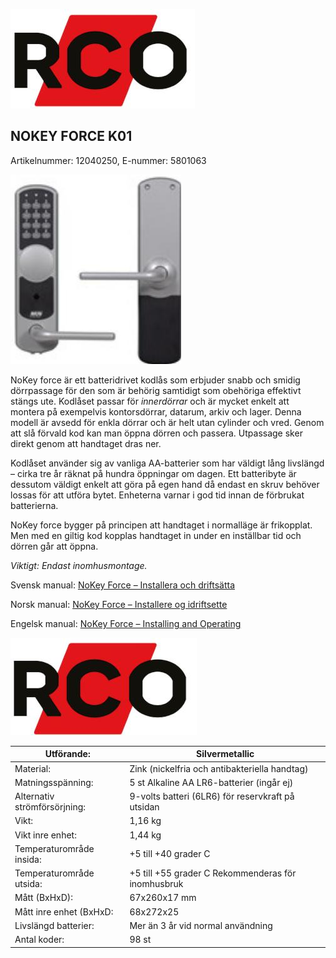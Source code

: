![](_page_0_Picture_0.jpeg)

## NOKEY FORCE K01

Artikelnummer: 12040250, E-nummer: 5801063

![](_page_0_Picture_3.jpeg)

NoKey force är ett batteridrivet kodlås som erbjuder snabb och smidig dörrpassage för den som är behörig samtidigt som obehöriga effektivt stängs ute. Kodlåset passar för *innerdörrar* och är mycket enkelt att montera på exempelvis kontorsdörrar, datarum, arkiv och lager. Denna modell är avsedd för enkla dörrar och är helt utan cylinder och vred. Genom att slå förvald kod kan man öppna dörren och passera. Utpassage sker direkt genom att handtaget dras ner.

Kodlåset använder sig av vanliga AA-batterier som har väldigt lång livslängd – cirka tre år räknat på hundra öppningar om dagen. Ett batteribyte är dessutom väldigt enkelt att göra på egen hand då endast en skruv behöver lossas för att utföra bytet. Enheterna varnar i god tid innan de förbrukat batterierna.

NoKey force bygger på principen att handtaget i normalläge är frikopplat. Men med en giltig kod kopplas handtaget in under en inställbar tid och dörren går att öppna.

*Viktigt: Endast inomhusmontage.*

Svensk manual:  [NoKey Force – Installera och driftsätta](https://www.rco.se/File/DownLoadFile?fileId=9c1db7ca-70ce-4dd7-855b-8aaf3ae17283)

Norsk manual:  [NoKey Force – Installere og idriftsette](https://www.rco.se/File/DownLoadFile?fileId=3088d348-8b72-4bed-a91e-b9c5c0642213)

Engelsk manual:  [NoKey Force – Installing and Operating](https://www.rco.se/File/DownLoadFile?fileId=9047b13f-6e97-4081-b5e3-1c30fd264100)

![](_page_1_Picture_0.jpeg)

| Utförande:                   | Silvermetallic                                     |
|------------------------------|----------------------------------------------------|
| Material:                    | Zink (nickelfria och antibakteriella handtag)      |
| Matningsspänning:            | 5 st Alkaline AA LR6-batterier (ingår ej)          |
| Alternativ strömförsörjning: | 9-volts batteri (6LR6) för reservkraft på utsidan  |
| Vikt:                        | 1,16 kg                                            |
| Vikt inre enhet:             | 1,44 kg                                            |
| Temperaturområde insida:     | +5 till +40 grader C                               |
| Temperaturområde utsida:     | +5 till +55 grader C Rekommenderas för inomhusbruk |
| Mått (BxHxD):                | 67x260x17 mm                                       |
| Mått inre enhet (BxHxD:      | 68x272x25                                          |
| Livslängd batterier:         | Mer än 3 år vid normal användning                  |
| Antal koder:                 | 98 st                                              |